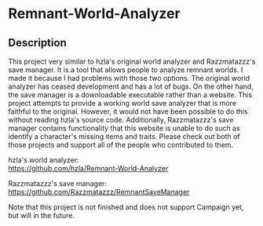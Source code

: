 # Remnant-World-Analyzer

## Description

This project very similar to hzla's original world analyzer and Razzmatazzz's save manager. It is a tool that allows people to analyze remnant worlds. I made it because I had problems with those two options. The original world analyzer has ceased development and has a lot of bugs. On the other hand, the save manager is a downloadable executable rather than a website. This project attempts to provide a working world save analyzer that is more faithful to the original. However, it would not have been possible to do this without reading hzla's source code. Additionally, Razzmatazzz's save manager contains functionality that this website is unable to do such as identify a character's missing items and traits. Please check out both of those projects and support all of the people who contributed to them.

hzla's world analyzer:  
https://github.com/hzla/Remnant-World-Analyzer

Razzmatazzz's save manager:  
https://github.com/Razzmatazzz/RemnantSaveManager

Note that this project is not finished and does not support Campaign yet, but will in the future.
